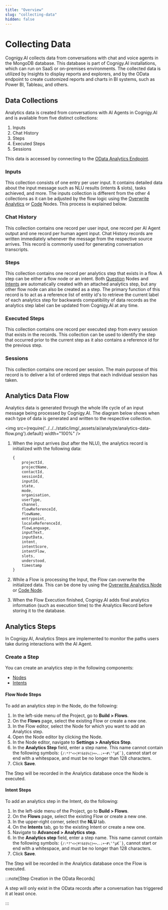 ```yaml
---
title: "Overview"
slug: "collecting-data" 
hidden: false 
---
```


# Collecting Data

Cognigy.AI collects data from conversations with chat and voice agents in the MongoDB database. This database is part of Cognigy.AI installations, which can run on SaaS or on-premises environments. 
The collected data is utilized by Insights to display reports and explorers, and by the OData endpoint to create customized reports and charts in BI systems, such as Power BI, Tableau, and others.

## Data Collections

Analytics data is created from conversations with AI Agents in Cognigy.AI and is available from five distinct collections:

 1. Inputs
 2. Chat History
 3. Steps
 4. Executed Steps
 5. Sessions

This data is accessed by connecting to the [OData Analytics Endpoint](odata.md). 

### Inputs

This collection consists of one entry per user input.
It contains detailed data about the input message such as NLU results (intents & slots), tasks achieved, and more.
The inputs collection is different from the other 4 collections
as it can be adjusted by the flow logic
using the [Overwrite Analytics](../build/node-reference/analytics/overwrite-analytics.md) or [Code](../build/node-reference/basic/code/overview.md) Nodes.
This process is explained below.

### Chat History

This collection contains one record per user input, one record per AI Agent output and one record per human agent input. Chat History records are written immediately whenever the message from the respective source arrives. This record is commonly used for generating conversation transcripts.

### Steps

This collection contains one record per analytics step that exists in a flow. A step can be either a flow node or an intent. Both [Question](../build/node-reference/basic/question.md) Nodes and [Intents](../empower/nlu/intents/ml-intents.md) are automatically created with an attached analytics step, but any other flow node can also be created as a step. The primary function of this record is to act as a reference list of entity id's to retrieve the current label of each analytics step for backwards compatibility of data records as the analytics step label can be updated from Cognigy.AI at any time.

### Executed Steps

This collection contains one record per executed step from every session that exists in the records. This collection can be used to identify the step that occurred prior to the current step as it also contains a reference id for the previous step.

### Sessions

This collection contains one record per session. The main purpose of this record is to deliver a list of ordered steps that each individual session has taken. 

## Analytics Data Flow

Analytics data is generated through the whole life cycle of an input message being processed by Cognigy.AI. The diagram below shows when each type of data is generated and written to the respective collection.

<img src={require('../../../static/img/_assets/ai/analyze/analytics-data-flow.png').default} width="100%" />

1. When the input arrives (but after the NLU), the analytics record is initialized with the following data:

	```JavaScript
	{
		projectId,
		projectName,
		contactId,
		sessionId,
		inputId,
		state,
		mode,
		organisation,
		userType,
		channel,
		flowReferenceId,
		flowName,
		entrypoint,
		localeReferenceId,
		flowLanguage,
		inputText,
		inputData,
		intent,
		intentScore,
		intentFlow,
		slots,
		understood,
		timestamp
	}
	```

2. While a Flow is processing the Input, the Flow can overwrite the initialized data. This can be done by using the [Overwrite Analytics Node](../build/node-reference/analytics/overwrite-analytics.md) or [Code Node](../build/node-reference/basic/code/overview.md). 

3. When the Flow Execution finished, Cognigy.AI adds final analytics information (such as execution time) to the Analytics Record before storing it to the database.

## Analytics Steps

In Cognigy.AI, Analytics Steps are implemented to monitor the paths users take during interactions with the AI Agent.

### Create a Step

You can create an analytics step in the following components:

- [Nodes](#flow-node-steps)
- [Intents](#intent-steps)

#### Flow Node Steps

To add an analytics step in the Node, do the following:

1. In the left-side menu of the Project, go to **Build > Flows**. 
2. On the **Flows** page, select the existing Flow or create a new one.
3. In the Flow editor, select the Node for which you want to add an Analytics step.
4. Open the Node editor by clicking the Node.
5. In the Node editor, navigate to **Settings > Analytics Step**. 
6. In the **Analytics Step** field, enter a step name. This name cannot contain the following symbols: <code>{`/:*?"<>|¥!&$§%{}=»,.;+~#\`'°µ€`}</code>, cannot start or end with a whitespace, and must be no longer than 128 characters. 
7. Click **Save**.

The Step will be recorded in the Analytics database once the Node is executed.

#### Intent Steps

To add an analytics step in the Intent, do the following:

1. In the left-side menu of the Project, go to **Build > Flows**.
2. On the **Flows** page, select the existing Flow or create a new one.
3. In the upper-right corner, select the **NLU** tab.
4. On the **Intents** tab, go to the existing Intent or create a new one.
5. Navigate to **Advanced > Analytics step**.
6. In the **Analytics step** field, enter a step name. This name cannot contain the following symbols: <code>{`/:*?"<>|¥!&$§%{}=»,.;+~#\`'°µ€`}</code>, cannot start or end with a whitespace, and must be no longer than 128 characters.
7. Click **Save**.

The Step will be recorded in the Analytics database once the Flow is executed.

:::note[Step Creation in the OData Records]

  A step will only exist in the OData records after a conversation has triggered it at least once.

:::

